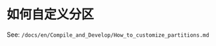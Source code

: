 如何自定义分区
===========================

See: `/docs/en/Compile_and_Develop/How_to_customize_partitions.md`